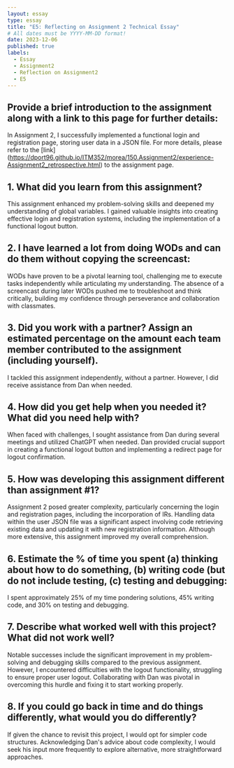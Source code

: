 ```yaml
---
layout: essay
type: essay
title: "E5: Reflecting on Assignment 2 Technical Essay"
# All dates must be YYYY-MM-DD format!
date: 2023-12-06
published: true
labels:
  - Essay
  - Assignment2
  - Reflection on Assignment2
  - E5
---
```


## Provide a brief introduction to the assignment along with a link to this page for further details:

In Assignment 2, I successfully implemented a functional login and registration page, storing user data in a JSON file. For more details, please refer to the [link] (https://dport96.github.io/ITM352/morea/150.Assignment2/experience-Assignment2_retrospective.html) to the assignment page.

## 1. What did you learn from this assignment?

This assignment enhanced my problem-solving skills and deepened my understanding of global variables. I gained valuable insights into creating effective login and registration systems, including the implementation of a functional logout button.

## 2. I have learned a lot from doing WODs and can do them without copying the screencast:

WODs have proven to be a pivotal learning tool, challenging me to execute tasks independently while articulating my understanding. The absence of a screencast during later WODs pushed me to troubleshoot and think critically, building my confidence through perseverance and collaboration with classmates.

## 3. Did you work with a partner? Assign an estimated percentage on the amount each team member contributed to the assignment (including yourself).

I tackled this assignment independently, without a partner. However, I did receive assistance from Dan when needed.

## 4. How did you get help when you needed it? What did you need help with?

When faced with challenges, I sought assistance from Dan during several meetings and utilized ChatGPT when needed. Dan provided crucial support in creating a functional logout button and implementing a redirect page for logout confirmation.

## 5. How was developing this assignment different than assignment #1?

Assignment 2 posed greater complexity, particularly concerning the login and registration pages, including the incorporation of IRs. Handling data within the user JSON file was a significant aspect involving code retrieving existing data and updating it with new registration information. Although more extensive, this assignment improved my overall comprehension.

## 6. Estimate the % of time you spent (a) thinking about how to do something, (b) writing code (but do not include testing, (c) testing and debugging:

I spent approximately 25% of my time pondering solutions, 45% writing code, and 30% on testing and debugging.

## 7. Describe what worked well with this project? What did not work well?

Notable successes include the significant improvement in my problem-solving and debugging skills compared to the previous assignment. However, I encountered difficulties with the logout functionality, struggling to ensure proper user logout. Collaborating with Dan was pivotal in overcoming this hurdle and fixing it to start working properly.

## 8. If you could go back in time and do things differently, what would you do differently?

If given the chance to revisit this project, I would opt for simpler code structures. Acknowledging Dan's advice about code complexity, I would seek his input more frequently to explore alternative, more straightforward approaches.

